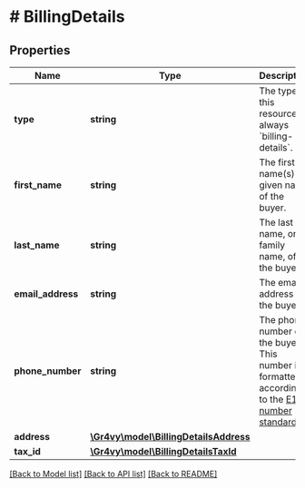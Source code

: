 # # BillingDetails

## Properties

Name | Type | Description | Notes
------------ | ------------- | ------------- | -------------
**type** | **string** | The type of this resource. Is always &#x60;billing-details&#x60;. | [optional]
**first_name** | **string** | The first name(s) or given name of the buyer. | [optional]
**last_name** | **string** | The last name, or family name, of the buyer. | [optional]
**email_address** | **string** | The email address of the buyer. | [optional]
**phone_number** | **string** | The phone number of the buyer. This number is formatted according to the [E164 number standard](https://www.twilio.com/docs/glossary/what-e164). | [optional]
**address** | [**\Gr4vy\model\BillingDetailsAddress**](BillingDetailsAddress.md) |  | [optional]
**tax_id** | [**\Gr4vy\model\BillingDetailsTaxId**](BillingDetailsTaxId.md) |  | [optional]

[[Back to Model list]](../../README.md#models) [[Back to API list]](../../README.md#endpoints) [[Back to README]](../../README.md)
